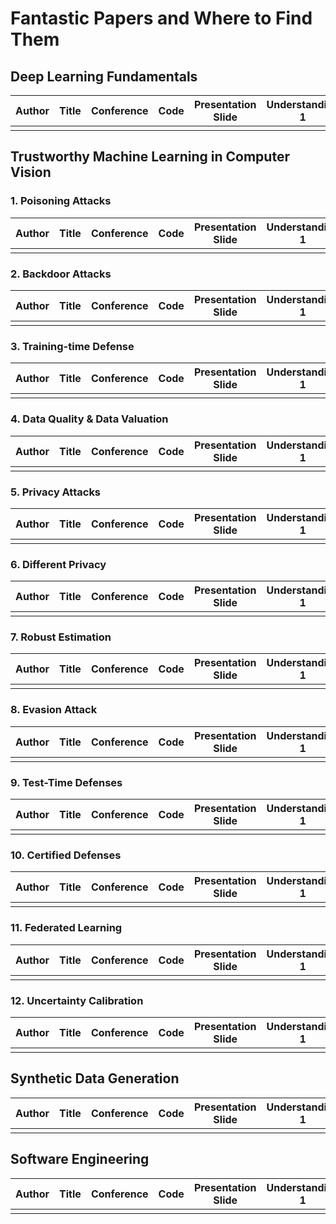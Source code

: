 # Fantastic Papers and Where to Find Them

## Deep Learning Fundamentals

Author | Title | Conference | Code | Presentation Slide | Understanding 1 | Understanding 2 |
--- | --- | --- | --- |--- |--- |--- |
 |  |  |  |  |  |  |

## Trustworthy Machine Learning in Computer Vision
### 1. Poisoning Attacks

Author | Title | Conference | Code | Presentation Slide | Understanding 1 | Understanding 2 |
--- | --- | --- | --- |--- |--- |--- |
 |  |  |  |  |  |  |

### 2. Backdoor Attacks

Author | Title | Conference | Code | Presentation Slide | Understanding 1 | Understanding 2 |
--- | --- | --- | --- |--- |--- |--- |
 |  |  |  |  |  |  |

### 3. Training-time Defense

Author | Title | Conference | Code | Presentation Slide | Understanding 1 | Understanding 2 |
--- | --- | --- | --- |--- |--- |--- |
 |  |  |  |  |  |  |

### 4. Data Quality & Data Valuation

Author | Title | Conference | Code | Presentation Slide | Understanding 1 | Understanding 2 |
--- | --- | --- | --- |--- |--- |--- |
 |  |  |  |  |  |  |

### 5. Privacy Attacks

Author | Title | Conference | Code | Presentation Slide | Understanding 1 | Understanding 2 |
--- | --- | --- | --- |--- |--- |--- |
 |  |  |  |  |  |  |

### 6. Different Privacy

Author | Title | Conference | Code | Presentation Slide | Understanding 1 | Understanding 2 |
--- | --- | --- | --- |--- |--- |--- |
 |  |  |  |  |  |  |

### 7. Robust Estimation

Author | Title | Conference | Code | Presentation Slide | Understanding 1 | Understanding 2 |
--- | --- | --- | --- |--- |--- |--- |
 |  |  |  |  |  |  |

### 8. Evasion Attack

Author | Title | Conference | Code | Presentation Slide | Understanding 1 | Understanding 2 |
--- | --- | --- | --- |--- |--- |--- |
 |  |  |  |  |  |  |

### 9. Test-Time Defenses

Author | Title | Conference | Code | Presentation Slide | Understanding 1 | Understanding 2 |
--- | --- | --- | --- |--- |--- |--- |
 |  |  |  |  |  |  |

### 10. Certified Defenses

Author | Title | Conference | Code | Presentation Slide | Understanding 1 | Understanding 2 |
--- | --- | --- | --- |--- |--- |--- |
 |  |  |  |  |  |  |

### 11. Federated Learning

Author | Title | Conference | Code | Presentation Slide | Understanding 1 | Understanding 2 |
--- | --- | --- | --- |--- |--- |--- |
 |  |  |  |  |  |  |

### 12. Uncertainty Calibration

Author | Title | Conference | Code | Presentation Slide | Understanding 1 | Understanding 2 |
--- | --- | --- | --- |--- |--- |--- |
 |  |  |  |  |  |  |

## Synthetic Data Generation

Author | Title | Conference | Code | Presentation Slide | Understanding 1 | Understanding 2 |
--- | --- | --- | --- |--- |--- |--- |
 |  |  |  |  |  |  |

## Software Engineering

Author | Title | Conference | Code | Presentation Slide | Understanding 1 | Understanding 2 |
--- | --- | --- | --- |--- |--- |--- |
 |  |  |  |  |  |  |
